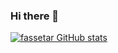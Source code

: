 ### Hi there 👋
[![fassetar GitHub stats](https://github-readme-stats.vercel.app/api?username=fassetar)](https://github.com/fassetar)
<!--
**fassetar/fassetar** is a ✨ _special_ ✨ repository because its my GitHub profile.
Here are some ideas to get you started:

- 🔭 I’m currently working on an ant hill.
- 🌱 I’m currently learning how to push you out an window.
- 👯 I’m looking to collaborate on a ant farm.
- 🤔 I’m looking for help with my skin fluent.
- 💬 Ask me about my weiner!
- 📫 How to reach me: via your mother, she's got the deets.
- 😄 Pronouns: daddy
- ⚡ Fun fact: I'm fun on a bun.
-->
